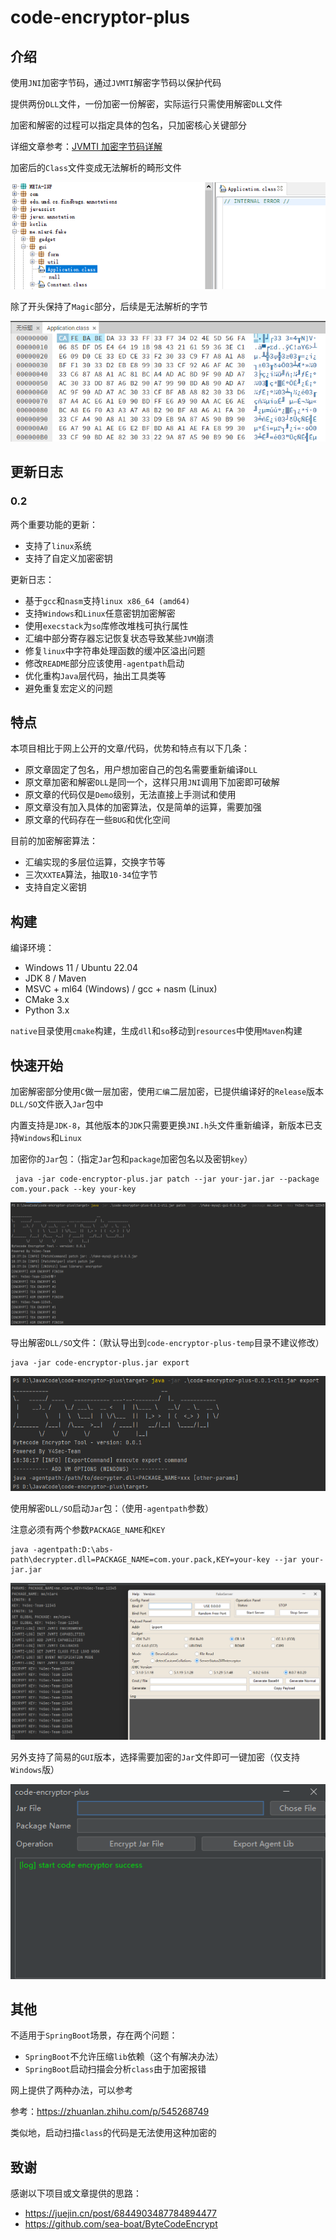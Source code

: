 # code-encryptor-plus

## 介绍

使用`JNI`加密字节码，通过`JVMTI`解密字节码以保护代码

提供两份`DLL`文件，一份加密一份解密，实际运行只需使用解密`DLL`文件

加密和解密的过程可以指定具体的包名，只加密核心关键部分

详细文章参考：[JVMTI 加密字节码详解](https://mp.weixin.qq.com/s?__biz=MzkzOTQzOTE1NQ==&mid=2247483823&idx=1&sn=a3ae476ccedd2d7fec96e5887989d1c0&chksm=c2f1a4f3f5862de57ce35ebcbf1c39f231ec282934ae8740654be372b1ca4f712c6c101c91e6#rd)

加密后的`Class`文件变成无法解析的畸形文件

![jd-gui](img/002.png)

除了开头保持了`Magic`部分，后续是无法解析的字节

![hex](img/003.png)

## 更新日志

### 0.2

两个重要功能的更新：
- 支持了`linux`系统
- 支持了自定义加密密钥

更新日志：
- 基于`gcc`和`nasm`支持`linux x86_64 (amd64)`
- 支持`Windows`和`Linux`任意密钥加密解密
- 使用`execstack`为`so`库修改堆栈可执行属性
- 汇编中部分寄存器忘记恢复状态导致某些`JVM`崩溃
- 修复`linux`中字符串处理函数的缓冲区溢出问题
- 修改`README`部分应该使用`-agentpath`启动
- 优化重构`Java`层代码，抽出工具类等
- 避免重复宏定义的问题

## 特点

本项目相比于网上公开的文章/代码，优势和特点有以下几条：
- 原文章固定了包名，用户想加密自己的包名需要重新编译`DLL`
- 原文章加密和解密`DLL`是同一个，这样只用`JNI`调用下加密即可破解
- 原文章的代码仅是`Demo`级别，无法直接上手测试和使用
- 原文章没有加入具体的加密算法，仅是简单的运算，需要加强
- 原文章的代码存在一些`BUG`和优化空间

目前的加密解密算法：
- 汇编实现的多层位运算，交换字节等
- 三次`XXTEA`算法，抽取`10-34`位字节
- 支持自定义密钥

## 构建

编译环境：
- Windows 11 / Ubuntu 22.04
- JDK 8 / Maven
- MSVC + ml64 (Windows) / gcc + nasm (Linux)
- CMake 3.x
- Python 3.x

`native`目录使用`cmake`构建，生成`dll`和`so`移动到`resources`中使用`Maven`构建

## 快速开始

加密解密部分使用`C`做一层加密，使用`汇编`二层加密，已提供编译好的`Release`版本`DLL/SO`文件嵌入`Jar`包中

内置支持是`JDK-8`，其他版本的`JDK`只需要更换`JNI.h`头文件重新编译，新版本已支持`Windows`和`Linux`

加密你的`Jar`包：（指定`Jar`包和`package`加密包名以及密钥`key`）

```shell
 java -jar code-encryptor-plus.jar patch --jar your-jar.jar --package com.your.pack --key your-key
```

![](img/004.png)

导出解密`DLL/SO`文件：（默认导出到`code-encryptor-plus-temp`目录不建议修改）

```shell
java -jar code-encryptor-plus.jar export
```

![](img/005.png)

使用解密`DLL/SO`启动`Jar`包：（使用`-agentpath`参数）

注意必须有两个参数`PACKAGE_NAME`和`KEY`

```shell
java -agentpath:D:\abs-path\decrypter.dll=PACKAGE_NAME=com.your.pack,KEY=your-key --jar your-jar.jar
```

![](img/006.png)

另外支持了简易的`GUI`版本，选择需要加密的`Jar`文件即可一键加密（仅支持`Windows`版）

![screenshot](img/001.png)

## 其他

不适用于`SpringBoot`场景，存在两个问题：
- `SpringBoot`不允许压缩`lib`依赖（这个有解决办法）
- `SpringBoot`启动扫描会分析`class`由于加密报错

网上提供了两种办法，可以参考

参考：https://zhuanlan.zhihu.com/p/545268749

类似地，启动扫描`class`的代码是无法使用这种加密的

## 致谢

感谢以下项目或文章提供的思路：
- https://juejin.cn/post/6844903487784894477
- https://github.com/sea-boat/ByteCodeEncrypt
